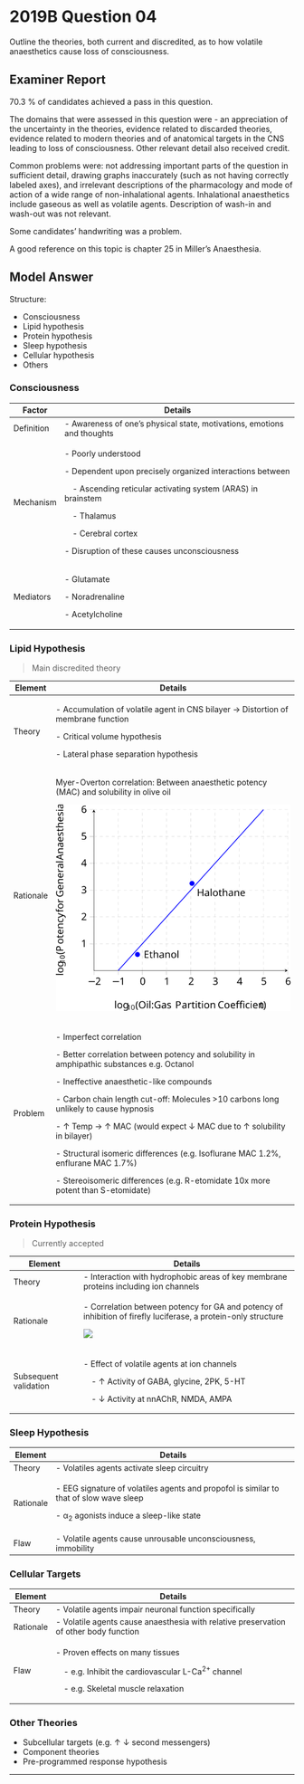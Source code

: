 # 2019B Question 04 
Outline the theories, both current and discredited, as to how volatile anaesthetics cause loss of consciousness.



## Examiner Report
70.3 % of candidates achieved a pass in this question.

The domains that were assessed in this question were - an appreciation of the uncertainty in the theories, evidence related to discarded theories, evidence related to modern theories and of anatomical targets in the CNS leading to loss of consciousness. Other relevant detail also received credit.


Common problems were: not addressing important parts of the question in sufficient detail, drawing graphs inaccurately (such as not having correctly labeled axes), and irrelevant descriptions of the pharmacology and mode of action of a wide range of non-inhalational agents. Inhalational anaesthetics include gaseous as well as volatile agents. Description of wash-in and wash-out was not relevant. 


Some candidates’ handwriting was a problem.


A good reference on this topic is chapter 25 in Miller’s Anaesthesia.

## Model Answer
Structure:
- Consciousness
- Lipid hypothesis
- Protein hypothesis
- Sleep hypothesis
- Cellular hypothesis
- Others


### Consciousness

|Factor|Details|
| -- | -- |
|Definition|- Awareness of one’s physical state, motivations, emotions and thoughts|
|Mechanism|<p>- Poorly understood</p><p>- Dependent upon precisely organized interactions between</p><p>&emsp;- Ascending reticular activating system (ARAS) in brainstem</p><p>&emsp;- Thalamus</p><p>&emsp;- Cerebral cortex</p><p>- Disruption of these causes unconsciousness</p>|
|Mediators|<p>- Glutamate</p><p>- Noradrenaline</p><p>- Acetylcholine</p>|

### Lipid Hypothesis

> Main discredited theory

|Element|Details|
| -- | -- |
|Theory|<p>- Accumulation of volatile agent in CNS bilayer → Distortion of membrane function</p><p>- Critical volume hypothesis</p><p>- Lateral phase separation hypothesis</p>|
|Rationale|<p>Myer-Overton correlation: Between anaesthetic potency (MAC) and solubility in olive oil</p><p><img src="\resources\potency-og-coef.svg"></p>|
|Problem|<p>- Imperfect correlation</p><p>- Better correlation between potency and solubility in amphipathic substances e.g. Octanol</p><p>- Ineffective anaesthetic-like compounds</p><p>- Carbon chain length cut-off: Molecules >10 carbons long unlikely to cause hypnosis</p><p>- ↑ Temp → ↑ MAC (would expect ↓ MAC due to ↑ solubility in bilayer)</p><p>- Structural isomeric differences (e.g. Isoflurane MAC 1.2%, enflurane MAC 1.7%)</p><p>- Stereoisomeric differences (e.g. R-etomidate 10x more potent than S-etomidate)</p>|

### Protein Hypothesis

> Currently accepted

|Element|Details|
| -- | -- |
|Theory|- Interaction with hydrophobic areas of key membrane proteins including ion channels|
|Rationale|<p>- Correlation between potency for GA and potency of inhibition of firefly luciferase, a protein-only structure</p><p><img src="\resources\potency-og-lucif.svg"></p>|
|Subsequent validation|<p>- Effect of volatile agents at ion channels</p><p>&emsp;- ↑ Activity of GABA, glycine, 2PK, 5-HT</p><p>&emsp;- ↓ Activity at nnAChR, NMDA, AMPA</p>|

### Sleep Hypothesis

|Element|Details|
| -- | -- |
|Theory|- Volatiles agents activate sleep circuitry|
|Rationale|<p>- EEG signature of volatiles agents and propofol is similar to that of slow wave sleep</p><p>- α<sub>2</sub> agonists induce a sleep-like state</p>|
|Flaw|- Volatile agents cause unrousable unconsciousness, immobility|

### Cellular Targets

|Element|Details|
| -- | -- |
|Theory|- Volatile agents impair neuronal function specifically|
|Rationale|- Volatile agents cause anaesthesia with relative preservation of other body function|
|Flaw|<p>- Proven effects on many tissues</p><p>&emsp;- e.g. Inhibit the cardiovascular L-Ca<sup>2+</sup> channel</p><p>&emsp;- e.g. Skeletal muscle relaxation</p>|


### Other Theories
- Subcellular targets (e.g. ↑ ↓ second messengers)
- Component theories
- Pre-programmed response hypothesis


--- 


